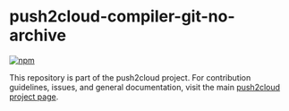 # push2cloud-compiler-git-no-archive

[![npm](https://img.shields.io/npm/v/push2cloud-compiler-git-no-archive.svg)](https://npmjs.org/package/push2cloud-compiler-git-no-archive)

This repository is part of the push2cloud project. For contribution guidelines, issues, and general documentation, visit the main [push2cloud project page](https://github.com/push2cloud/push2cloud).
